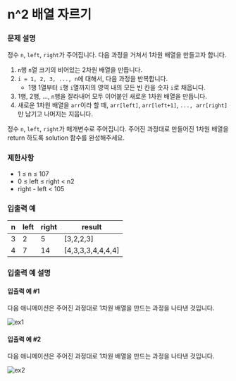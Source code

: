 n^2 배열 자르기
===
### 문제 설명

정수 `n`, `left`, `right`가 주어집니다. 다음 과정을 거쳐서 1차원 배열을 만들고자 합니다.
1. `n`행 `n`열 크기의 비어있는 2차원 배열을 만듭니다.
2. `i = 1, 2, 3, ..., n`에 대해서, 다음 과정을 반복합니다.
   + 1행 1열부터 `i`행 `i`열까지의 영역 내의 모든 빈 칸을 숫자 `i`로 채웁니다.
3. 1행, 2행, ..., `n`행을 잘라내어 모두 이어붙인 새로운 1차원 배열을 만듭니다.
4. 새로운 1차원 배열을 `arr`이라 할 때, `arr[left]`, `arr[left+1]`, `..., arr[right]`만 남기고 나머지는 지웁니다.

정수 `n`, `left`, `right`가 매개변수로 주어집니다. 주어진 과정대로 만들어진 1차원 배열을 return 하도록 solution 함수를 완성해주세요.

### 제한사항
+ 1 ≤ n ≤ 107
+ 0 ≤ left ≤ right < n2
+ right - left < 105

### 입출력 예
|n	|left|	right|	result|
|----|---|---|---|
|3	|2	|5	|[3,2,2,3]|
|4	|7	|14	|[4,3,3,3,4,4,4,4]|

### 입출력 예 설명

#### 입출력 예 #1
다음 애니메이션은 주어진 과정대로 1차원 배열을 만드는 과정을 나타낸 것입니다.

![ex1](https://grepp-programmers.s3.amazonaws.com/production/file_resource/103/FlattenedFills_ex1.gif)

#### 입출력 예 #2
다음 애니메이션은 주어진 과정대로 1차원 배열을 만드는 과정을 나타낸 것입니다.

![ex2](https://grepp-programmers.s3.amazonaws.com/production/file_resource/104/FlattenedFills_ex2.gif)